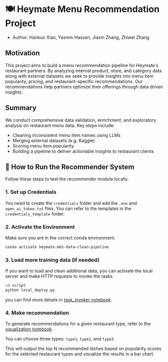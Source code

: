 # 🍽️ Heymate Menu Recommendation Project

  - Author: Hankun Xiao, Yasmin Hassan, Jiaxin Zhang, Zhiwei Zhang

## Motivation
This project aims to build a menu recommendation pipeline for Heymate's restaurant partners. By analyzing internal product, store, and category data along with external datasets we seek to provide insights into menu item popularity, pricing, and restaurant-specific recommendations. Our recommendations help partners optimize their offerings through data driven insights.

## Summary
We conduct comprehensive data validation, enrichment, and exploratory analysis on restaurant menu data. Key steps include:

- Cleaning inconsistent menu item names using LLMs  
- Merging external datasets (e.g. Kaggle)  
- Scoring menu item popularity  
- Building a pipeline to deliver actionable insights to restaurant clients  

## 🚀 How to Run the Recommender System
Follow these steps to test the recommender module locally.

### 1. Set up Credentials
You need to create the `credentials` folder and add the `.env` and `open_ai_token.txt` files.
You can refer to the templates in the `credentials_template` folder.

### 2. Activate the Environment
Make sure you are in the correct conda environment:
```bash
conda activate heymate-mds-data-clean-pipeline
```

### 3. Load more training data (if needed)
If you want to load and clean additional data, you can activate the local server and make HTTP requests to invoke the tasks.
```bash
cd script
python local_deploy.py
```
you can find more details in [task_invoker notebook](https://github.com/UBC-MDS/heymate-report/blob/main/script/task_invoker.ipynb).

### 4. Make recommendation

To generate recommendations for a given restaurant type, refer to the [visualization notebook](https://github.com/UBC-MDS/heymate-report/blob/main/script/visualization.ipynb).

You can choose three types: `type1`, `type2`, and `type3`.

This will output the top N recommended dishes based on popularity scores for the selected restaurant types and visualize the results in a bar chart.




